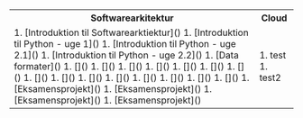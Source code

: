 <script src="https://code.jquery.com/jquery-3.2.1.min.js"></script>
<script src="script.js"></script>

<div style="text-align:right">
<br><br>
</div>
<table>
    <tr>
        <th>Softwarearkitektur </th>
        <th>Cloud</th>
    </tr>
    <tr>
        <td>
            1. [Introduktion til Softwarearktiektur]() 
            1. [Introduktion til Python - uge 1]() 
            1. [Introduktion til Python - uge 2.1]() 
            1. [Introduktion til Python - uge 2.2]() 
            1. [Data formater]() 
            1. []() 
            1. []() 
            1. []() 
            1. []() 
            1. []() 
            1. []()  
            1. []() 
            1. []() 
            1. []() 
            1. []() 
            1. []() 
            1. []() 
            1. []() 
            1. []() 
            1. []() 
            1. [Eksamensprojekt]() 
            1. [Eksamensprojekt]() 
            1. [Eksamensprojekt]() 
            1. [Eksamensprojekt]() 
        </td>
        <td>
            1. test
            1. test2 
        </td>
    </tr>
</table>

